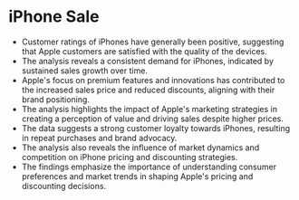 # iPhone Sale
 
- Customer ratings of iPhones have generally been positive, suggesting that Apple customers are satisfied with the quality of the devices.
- The analysis reveals a consistent demand for iPhones, indicated by sustained sales growth over time.
- Apple's focus on premium features and innovations has contributed to the increased sales price and reduced discounts, aligning with their brand positioning.
- The analysis highlights the impact of Apple's marketing strategies in creating a perception of value and driving sales despite higher prices.
- The data suggests a strong customer loyalty towards iPhones, resulting in repeat purchases and brand advocacy.
- The analysis also reveals the influence of market dynamics and competition on iPhone pricing and discounting strategies.
- The findings emphasize the importance of understanding consumer preferences and market trends in shaping Apple's pricing and discounting decisions.
